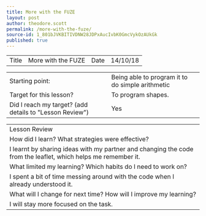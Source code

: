 ```yaml
---
title: More with the FUZE
layout: post
author: theodore.scott
permalink: /more-with-the-fuze/
source-id: 1_801bJVKBITIVDNW28JDPxAucIvbK0GmcVykOzAUkGk
published: true
---
```

<table>
  <tr>
    <td>Title</td>
    <td>More with the FUZE</td>
    <td>Date</td>
    <td>14/10/18</td>
  </tr>
</table>


<table>
  <tr>
    <td>Starting point:</td>
    <td>Being able to program it to do simple arithmetic</td>
  </tr>
  <tr>
    <td>Target for this lesson?</td>
    <td>To program shapes.</td>
  </tr>
  <tr>
    <td>Did I reach my target? 
(add details to "Lesson Review")</td>
    <td> Yes </td>
  </tr>
</table>


<table>
  <tr>
    <td>Lesson Review</td>
  </tr>
  <tr>
    <td>How did I learn? What strategies were effective? </td>
  </tr>
  <tr>
    <td>I learnt by sharing ideas with my partner and changing the code from the leaflet, which helps me remember it.</td>
  </tr>
  <tr>
    <td>What limited my learning? Which habits do I need to work on? </td>
  </tr>
  <tr>
    <td>I spent a bit of time messing around with the code when I already understood it.</td>
  </tr>
  <tr>
    <td>What will I change for next time? How will I improve my learning?</td>
  </tr>
  <tr>
    <td>I will stay more focused on the task.</td>
  </tr>
</table>



